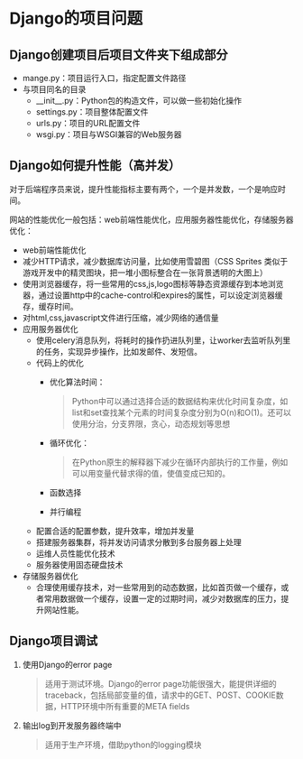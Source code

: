 # Django的项目问题

## Django创建项目后项目文件夹下组成部分

* mange.py：项目运行入口，指定配置文件路径
* 与项目同名的目录
  * \_\_init\_\_.py：Python包的构造文件，可以做一些初始化操作
  * settings.py：项目整体配置文件
  * urls.py：项目的URL配置文件
  * wsgi.py：项目与WSGI兼容的Web服务器

## Django如何提升性能（高并发）

对于后端程序员来说，提升性能指标主要有两个，一个是并发数，一个是响应时间。

网站的性能优化一般包括：web前端性能优化，应用服务器性能优化，存储服务器优化：

*  web前端性能优化
  * 减少HTTP请求，减少数据库访问量，比如使用雪碧图（CSS Sprites 类似于游戏开发中的精灵图块，把一堆小图标整合在一张背景透明的大图上）
  * 使用浏览器缓存，将一些常用的css,js,logo图标等静态资源缓存到本地浏览器，通过设置http中的cache-control和expires的属性，可以设定浏览器缓存，缓存时间。
  * 对html,css,javascript文件进行压缩，减少网络的通信量
* 应用服务器优化
  * 使用celery消息队列，将耗时的操作扔进队列里，让worker去监听队列里的任务，实现异步操作，比如发邮件、发短信。
  * 代码上的优化
    * 优化算法时间：

      > Python中可以通过选择合适的数据结构来优化时间复杂度，如list和set查找某个元素的时间复杂度分别为O\(n\)和O\(1\)。还可以使用分治，分支界限，贪心，动态规划等思想

    * 循环优化：

      > 在Python原生的解释器下减少在循环内部执行的工作量，例如可以用变量代替求得的值，使值变成已知的。

    * 函数选择
    * 并行编程
  * 配置合适的配置参数，提升效率，增加并发量
  * 搭建服务器集群，将并发访问请求分散到多台服务器上处理
  * 运维人员性能优化技术
  * 服务器使用固态硬盘技术
* 存储服务器优化
  * 合理使用缓存技术，对一些常用到的动态数据，比如首页做一个缓存，或者常用数据做一个缓存，设置一定的过期时间，减少对数据库的压力，提升网站性能。

## Django项目调试

1. 使用Django的error page

   > 适用于测试环境。Django的error page功能很强大，能提供详细的traceback，包括局部变量的值，请求中的GET、POST、COOKIE数据，HTTP环境中所有重要的META fields

2. 输出log到开发服务器终端中

   > 适用于生产环境，借助python的logging模块

